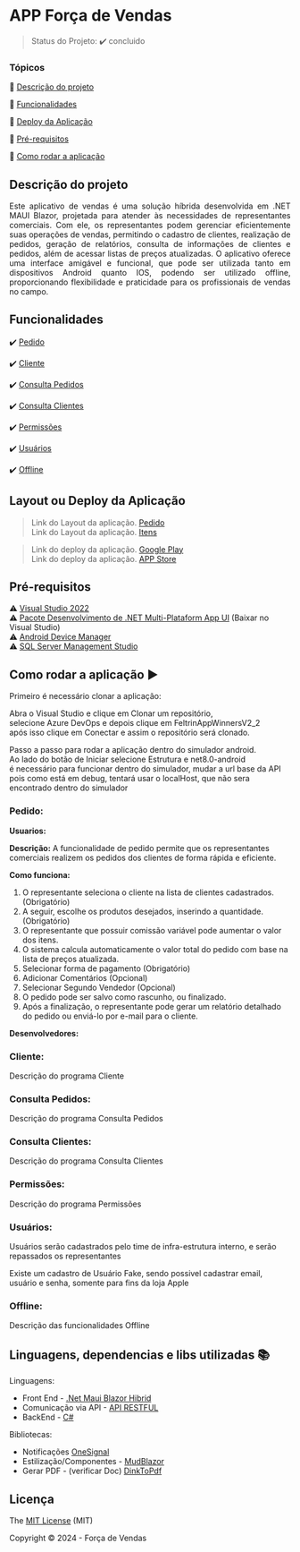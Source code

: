 <h1>APP Força de Vendas </h1> 

<!-- <p align="center">
  <img src="https://www.jetbrains.com/guide/assets/csharp-logo-265a149e.svg"/>
  <img src="https://img.shields.io/static/v1?label=Netlify&message=deploy&color=blue&style=for-the-badge&logo=netlify"/>
  <img src="http://img.shields.io/static/v1?label=License&message=MIT&color=green&style=for-the-badge"/>
  <img src="http://img.shields.io/static/v1?label=Ruby&message=2.6.3&color=red&style=for-the-badge&logo=ruby"/>
  <img src="http://img.shields.io/static/v1?label=Ruby%20On%20Rails%20&message=6.0.2.2&color=red&style=for-the-badge&logo=ruby"/>
  <img src="http://img.shields.io/static/v1?label=TESTES&message=%3E100&color=GREEN&style=for-the-badge"/>
   <img src="http://img.shields.io/static/v1?label=STATUS&message=EM%20DESENVOLVIMENTO&color=RED&style=for-the-badge"/>
   <img src="http://img.shields.io/static/v1?label=STATUS&message=CONCLUIDO&color=GREEN&style=for-the-badge"/>
</p> -->

> Status do Projeto: :heavy_check_mark: concluido

### Tópicos 

:small_blue_diamond: [Descrição do projeto](#descrição-do-projeto)

:small_blue_diamond: [Funcionalidades](#funcionalidades)

:small_blue_diamond: [Deploy da Aplicação](#layout-ou-deploy-da-aplicação)

:small_blue_diamond: [Pré-requisitos](#pré-requisitos)

:small_blue_diamond: [Como rodar a aplicação](#como-rodar-a-aplicação-arrow_forward)


## Descrição do projeto 

<p align="justify">
  Este aplicativo de vendas é uma solução híbrida desenvolvida em .NET MAUI Blazor, projetada para atender às necessidades de representantes comerciais. Com ele, os representantes podem gerenciar eficientemente suas operações de vendas, permitindo o cadastro de clientes, realização de pedidos, geração de relatórios, consulta de informações de clientes e pedidos, além de acessar listas de preços atualizadas. O aplicativo oferece uma interface amigável e funcional, que pode ser utilizada tanto em dispositivos Android quanto IOS, podendo ser utilizado offline, proporcionando flexibilidade e praticidade para os profissionais de vendas no campo.
</p>



## Funcionalidades

:heavy_check_mark: [Pedido](#pedido)

:heavy_check_mark: [Cliente](#cliente)

:heavy_check_mark: [Consulta Pedidos](#Consulta-Pedidos)

:heavy_check_mark: [Consulta Clientes](#Consulta-Clientes)

:heavy_check_mark: [Permissões](#Permissões)

:heavy_check_mark: [Usuários](#Usuários)

:heavy_check_mark: [Offline](#Offline)


## Layout ou Deploy da Aplicação

> Link do Layout da aplicação. [Pedido](https://app.uizard.io/p/f6f2e7e8)  
> Link do Layout da aplicação. [Itens](https://app.uizard.io/p/2c6017c9)   

> Link do deploy da aplicação. [Google Play](https://play.google.com/store/games?hl=pt_BR&pli=1)  
> Link do deploy da aplicação. [APP Store](https://www.apple.com/br/app-store/)



## Pré-requisitos

:warning: [Visual Studio 2022](https://visualstudio.microsoft.com/pt-br/)  
:warning: [Pacote Desenvolvimento de .NET Multi-Plataform App UI](https://learn.microsoft.com/pt-br/dotnet/communitytoolkit/maui/get-started?tabs=CommunityToolkitMaui) (Baixar no Visual Studio)  
:warning: [Android Device Manager](https://learn.microsoft.com/pt-br/dotnet/maui/android/emulator/device-manager?view=net-maui-8.0)  
:warning: [SQL Server Management Studio](https://learn.microsoft.com/en-us/sql/ssms/download-sql-server-management-studio-ssms?view=sql-server-ver16)  


## Como rodar a aplicação :arrow_forward:

Primeiro é necessário clonar a aplicação:

Abra o Visual Studio e clique em Clonar um repositório,  
selecione Azure DevOps e depois clique em FeltrinAppWinnersV2_2  
após isso clique em Conectar e assim o repositório será clonado.  

Passo a passo para rodar a aplicação dentro do simulador android.  
Ao lado do botão de Iniciar selecione Estrutura e net8.0-android  
é necessário para funcionar dentro do simulador, mudar a url base da API  
pois como está em debug, tentará usar o localHost, que não sera encontrado dentro do simulador

### Pedido: 

**Usuarios:**

**Descrição:**
A funcionalidade de pedido permite que os representantes comerciais realizem os pedidos dos clientes de forma rápida e eficiente.

__Como funciona:__

1. O representante seleciona o cliente na lista de clientes cadastrados. (Obrigatório)
2. A seguir, escolhe os produtos desejados, inserindo a quantidade. (Obrigatório)
3. O representante que possuir comissão variável pode aumentar o valor dos itens.
4. O sistema calcula automaticamente o valor total do pedido com base na lista de preços atualizada.
5. Selecionar forma de pagamento (Obrigatório)
6. Adicionar Comentários (Opcional)
7. Selecionar Segundo Vendedor (Opcional)
8. O pedido pode ser salvo como rascunho, ou finalizado.
9. Após a finalização, o representante pode gerar um relatório detalhado do pedido ou enviá-lo por e-mail para o cliente.

**Desenvolvedores:**



### Cliente: 

Descrição do programa Cliente

### Consulta Pedidos: 

Descrição do programa Consulta Pedidos

### Consulta Clientes: 

Descrição do programa Consulta Clientes

### Permissões: 

Descrição do programa Permissões

### Usuários: 

Usuários serão cadastrados pelo time de infra-estrutura interno, e serão repassados os representantes  

Existe um cadastro de Usuário Fake, sendo possivel cadastrar email, usuário e senha, somente para fins da loja Apple

### Offline: 

Descrição das funcionalidades Offline

## Linguagens, dependencias e libs utilizadas :books:

Linguagens:
- Front End - [.Net Maui Blazor Hibrid](https://learn.microsoft.com/pt-br/aspnet/core/blazor/hybrid/tutorials/maui?view=aspnetcore-8.0)  
- Comunicação via API - [API RESTFUL](https://aws.amazon.com/pt/what-is/restful-api/)  
- BackEnd - [C#](https://learn.microsoft.com/pt-br/dotnet/csharp/)  

Bibliotecas:
- Notificações [OneSignal](https://documentation.onesignal.com/reference/quick-start-api-guide)
- Estilização/Componentes - [MudBlazor](https://mudblazor.com/docs/overview)
- Gerar PDF - (verificar Doc) [DinkToPdf](https://github.com/rdvojmoc/DinkToPdf)


## Licença 

The [MIT License]() (MIT)

Copyright :copyright: 2024 - Força de Vendas
